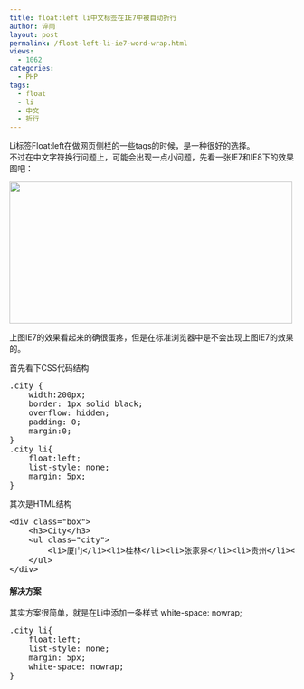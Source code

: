 ```yaml
---
title: float:left li中文标签在IE7中被自动折行
author: 谇雨
layout: post
permalink: /float-left-li-ie7-word-wrap.html
views:
  - 1062
categories:
  - PHP
tags:
  - float
  - li
  - 中文
  - 折行
---
```

Li标签Float:left在做网页侧栏的一些tags的时候，是一种很好的选择。  
不过在中文字符换行问题上，可能会出现一点小问题，先看一张IE7和IE8下的效果图吧：

[<img class="alignnone size-full wp-image-764" title="li-ie7-ie8" src="http://www.crackedzone.com/wp-content/uploads/2012/12/li-ie7-ie8.jpg" alt="" width="500" height="250" />][1]

上图IE7的效果看起来的确很蛋疼，但是在标准浏览器中是不会出现上图IE7的效果的。

首先看下CSS代码结构<!--more-->

<pre class="lang:css decode:true" title="非常简单的Css定义">.city {
    width:200px;
    border: 1px solid black;
    overflow: hidden; 
    padding: 0;
    margin:0;
}
.city li{
    float:left; 
    list-style: none; 
    margin: 5px;
}</pre>

其次是HTML结构

<pre class="lang:xhtml decode:true" title="更简单的HTML定义">&lt;div class="box"&gt;
    &lt;h3&gt;City&lt;/h3&gt; 
    &lt;ul class="city"&gt;        
        &lt;li&gt;厦门&lt;/li&gt;&lt;li&gt;桂林&lt;/li&gt;&lt;li&gt;张家界&lt;/li&gt;&lt;li&gt;贵州&lt;/li&gt;&lt;li&gt;新疆&lt;/li&gt;&lt;li&gt;宁夏&lt;/li&gt;&lt;li&gt;四川&lt;/li&gt;&lt;li&gt;重庆&lt;/li&gt;&lt;li&gt;东北&lt;/li&gt;&lt;li&gt;北京&lt;/li&gt;&lt;li&gt;云南&lt;/li&gt;&lt;li&gt;西藏&lt;/li&gt;&lt;li&gt;华东&lt;/li&gt;&lt;li&gt;甘南&lt;/li&gt;&lt;li&gt;江西&lt;/li&gt;&lt;li&gt;三峡&lt;/li&gt;&lt;li&gt;海南&lt;/li&gt;&lt;li&gt;山东&lt;/li&gt;&lt;li&gt;青海&lt;/li&gt;&lt;li&gt;夕阳红&lt;/li&gt;
    &lt;/ul&gt;  
&lt;/div&gt;</pre>

#### 解决方案

其实方案很简单，就是在Li中添加一条样式 white-space: nowrap;

<pre class="lang:default decode:true" title="Li中加入white-space: nowrap">.city li{
    float:left; 
    list-style: none; 
    margin: 5px; 
    white-space: nowrap;
}</pre>

 [1]: http://www.crackedzone.com/wp-content/uploads/2012/12/li-ie7-ie8.jpg